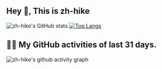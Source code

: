 ## Hey 👋, This is zh-hike
![zh-hike's GitHub stats](https://github-readme-stats.vercel.app/api/?username=zh-hike&theme=dark&show_icons=true&count_private=true)
[![Top Langs](https://github-readme-stats.vercel.app/api/top-langs/?username=zh-hike&layout=compact)](https://github.com/zh-hike)


## 👨‍💻 My GitHub activities of last 31 days.

<!-- https://github.com/ashutosh00710/github-readme-activity-graph -->
![zh-hike's github activity graph](https://activity-graph.herokuapp.com/graph?username=zh-hike&theme=react-dark&area=true&custom_title=Alex%20Pu's%20Contribution%20Graph)

